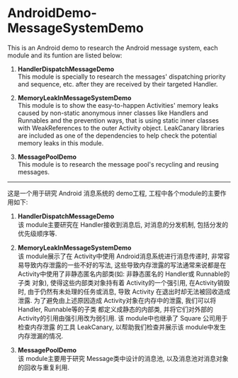 # AndroidDemo-MessageSystemDemo
This is an Android demo to research the Android message system, each module and its funtion are listed below:

1. **HandlerDispatchMessageDemo**   
This module is specially to research the messages' dispatching priority and sequence, etc. after they are received by their targeted Handler.

2. **MemoryLeakInMessageSystemDemo**   
This module is to show the easy-to-happen Activities' memory leaks caused by non-static anonymous inner classes like Handlers and Runnables and the prevention ways, that is using static inner classes with WeakReferences to the outer Activity object. LeakCanary libraries are included as one of the dependencies to help check the potential memory leaks in this module.

3. **MessagePoolDemo**   
This module is to research the message pool's recycling and reusing messages.

---

这是一个用于研究 Android 消息系统的 demo工程, 工程中各个module的主要作用如下:

1. **HandlerDispatchMessageDemo**   
该 module主要研究在 Handler接收到消息后, 对消息的分发机制, 包括分发的优先级顺序等.
    
2. **MemoryLeakInMessageSystemDemo**   
该 module展示了在 Activity中使用 Android消息系统进行消息传递时, 非常容易导致内存泄露的一些不好的写法,
这些导致内存泄露的写法通常来说都是在 Activity中使用了非静态匿名内部类(如: 非静态匿名的 Handler或 Runnable的子类
对象), 使得这些内部类对象持有着 Activity的一个强引用, 在Activity销毁时, 由于仍然有未处理的任务或消息, 导致 Activity
在退出时却无法被回收造成泄露. 为了避免由上述原因造成 Activity对象在内存中的泄露, 我们可以将 Handler, Runnable等的子类
都定义成静态的内部类, 并将它们对外部的 Activity的引用由强引用改为弱引用. 该 module中也继承了 Square 公司用于检查内存泄露
的工具 LeakCanary, 以帮助我们检查并展示该 module中发生内存泄漏的情况.

3. **MessagePoolDemo**   
该 module主要用于研究 Message类中设计的消息池, 以及消息池对消息对象的回收与重复利用.
